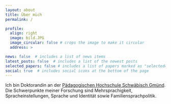 ```yaml
---
layout: about
title: Über mich
permalink: /

profile:
  align: right
  image: bild.JPG
  image_circular: false # crops the image to make it circular
  address: >

news: false  # includes a list of news items
latest_posts: false  # includes a list of the newest posts
selected_papers: false # includes a list of papers marked as "selected={true}"
social: true  # includes social icons at the bottom of the page
---
```


Ich bin Doktorandin an der [Pädagogischen Hochschule Schwäbisch Gmünd](https://www.ph-gmuend.de). Die Schwerpunkte meiner Forschung sind Mehrsprachigkeit, Spracheinstellungen, Sprache und Identität sowie Familiensprachpolitik.
